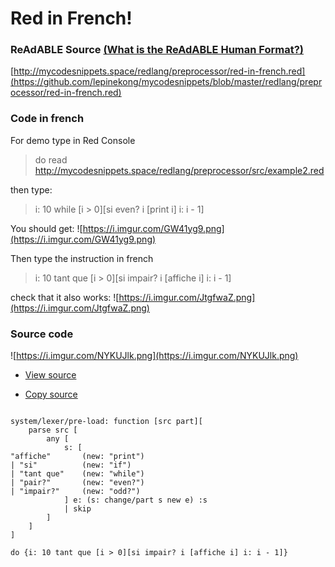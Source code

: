 
# Red in French!


### ReAdABLE Source [(What is the ReAdABLE Human Format?)](http://readablehumanformat.com)

[http://mycodesnippets.space/redlang/preprocessor/red-in-french.red](https://github.com/lepinekong/mycodesnippets/blob/master/redlang/preprocessor/red-in-french.red)


### Code in french

For demo type in Red Console
>do read http://mycodesnippets.space/redlang/preprocessor/src/example2.red

then type:
>i: 10 while [i > 0][si even? i [print i] i: i - 1]

You should get:
![https://i.imgur.com/GW41yg9.png](https://i.imgur.com/GW41yg9.png)
                    
Then type the instruction in french
>i: 10 tant que [i > 0][si impair? i [affiche i] i: i - 1]

check that it also works:
![https://i.imgur.com/JtgfwaZ.png](https://i.imgur.com/JtgfwaZ.png)
                    

### Source code

![https://i.imgur.com/NYKUJlk.png](https://i.imgur.com/NYKUJlk.png)
                    
- [View source](https://github.com/lepinekong/mycodesnippets/blob/master/preprocessor/src/example2.red)
                        
- [Copy source](https://raw.githubusercontent.com/lepinekong/mycodesnippets/master/preprocessor/src/example2.red)
                        


```

system/lexer/pre-load: function [src part][
    parse src [
        any [
            s: [
"affiche"       (new: "print")
| "si"          (new: "if")
| "tant que"    (new: "while")
| "pair?"       (new: "even?")
| "impair?"     (new: "odd?")
            ] e: (s: change/part s new e) :s
            | skip
        ]
    ]
]

do {i: 10 tant que [i > 0][si impair? i [affiche i] i: i - 1]}            
        
```


